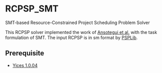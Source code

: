 # RCPSP_SMT
SMT-based Resource-Constrained Project Scheduling Problem Solver

This RCPSP solver implemented the work of [Ansotegui et al.](https://www.aaai.org/ocs/index.php/SARA/SARA11/paper/viewFile/4166/4586) with the task formulation of SMT. The input RCPSP is in sm format  by  [PSPLib](http://www.om-db.wi.tum.de/psplib/).  

## Prerequisite
- [Yices 1.0.04](http://yices.csl.sri.com/old/download-yices1-full.html)
